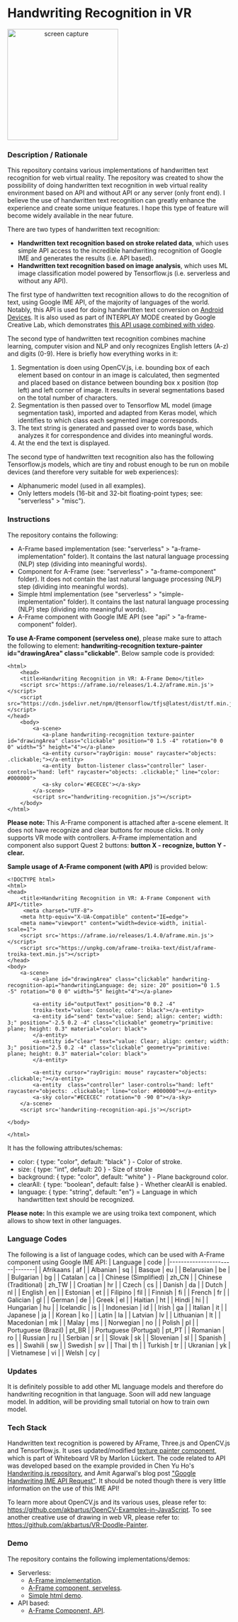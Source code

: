 # Handwriting Recognition in VR
<img src="img/screenshot.gif" title="screen capture" alt="screen capture" width="250" style="text-align: center">

### **Description / Rationale**
This repository contains various implementations of handwritten text recognition for web virtual reality. The repository was created to show the possibility of doing handwritten text recognition in web virtual reality environment based on API and without API or any server (only front end). I believe the use of handwritten text recognition can greatly enhance the experience and create some unique features. I hope this type of feature will become widely available in the near future.  

There are two types of handwritten text recognition:
* <b>Handwritten text recognition based on stroke related data</b>, which uses simple API access to the incredible handwriting recognition of Google IME and generates the results (i.e. API based).
* <b>Handwritten text recognition based on image analysis</b>, which uses ML image classification model powered by Tensorflow.js (i.e. serverless and without any API).

The first type of handwritten text recognition allows to do the recognition of text, using Google IME API, of the majority of languages of the world. Notably, this API is used for doing handwritten text conversion on <a href="https://support.google.com/gboard/answer/9108773?hl=en&co=GENIE.Platform%3DAndroid">Android Devices</a>. It is also used as part of INTERPLAY MODE created by Google Creative Lab, which demonstrates <a href="https://experiments.withgoogle.com/interplay-mode/view/">this API usage combined with video</a>.  
 
The second type of handwritten text recognition combines machine learning, computer vision and NLP and only recognizes English letters (A-z) and digits (0-9). Here is briefly how everything works in it: 
1. Segmentation is doen using OpenCV.js, i.e. bounding box of each element based on contour in an image is calculated, then segmented and placed based on distance between bounding box x position (top left) and left corner of image. It results in several segmentations based on the total number of characters.
2. Segmentation is then passed over to Tensorflow ML model (image segmentation task), imported and adapted from Keras model, which identifies to which class each segmented image corresponds.
3. The text string is generated and passed over to words base, which analyzes it for correspondence and divides into meaningful words.
4. At the end the text is displayed.

The second type of handwritten text recognition also has the following Tensorflow.js models, which are tiny and robust enough to be run on mobile devices (and therefore very suitable for web experiences):
* Alphanumeric model (used in all examples).
* Only letters models (16-bit and 32-bit floating-point types; see: "serverless" > "misc").

### **Instructions**
The repository contains the following: 
* A-Frame based implementation (see: "serverless" > "a-frame-implementation" folder). It contains the last natural language processing (NLP) step (dividing into meaningful words).
* Component for A-Frame (see: "serverless" > "a-frame-component" folder). It does not contain the last natural language processing (NLP) step (dividing into meaningful words).
* Simple html implementation (see "serverless" > "simple-implementation" folder). It contains the last natural language processing (NLP) step (dividing into meaningful words).
* A-Frame component with Google IME API (see "api" > "a-frame-component" folder). 

<b>To use A-Frame component (serveless one)</b>, please make sure to attach the following to <a-plane> element: <b>handwriting-recognition texture-painter id="drawingArea" class="clickable"</b>. Below sample code is provided:
```
<html>
    <head>
    <title>Handwriting Recognition in VR: A-Frame Demo</title>
    <script src='https://aframe.io/releases/1.4.2/aframe.min.js'></script>
    <script src="https://cdn.jsdelivr.net/npm/@tensorflow/tfjs@latest/dist/tf.min.js"></script>
</head>
    <body>
        <a-scene>
           <a-plane handwriting-recognition texture-painter id="drawingArea" class="clickable" position="0 1.5 -4" rotation="0 0 0" width="5" height="4"></a-plane>
           <a-entity cursor="rayOrigin: mouse" raycaster="objects: .clickable;"></a-entity>
           <a-entity  button-listener class="controller" laser-controls="hand: left" raycaster="objects: .clickable;" line="color: #000000"> 
           <a-sky color='#ECECEC'></a-sky>
        </a-scene>
        <script src="handwriting-recognition.js"></script>
    </body>
</html>
```
<b>Please note:</b> This A-Frame component is attached after a-scene element. It does not have recognize and clear buttons for mouse clicks. It only supports VR mode with controllers. A-Frame implementation and component also support Quest 2 buttons: <b>button X - recognize, button Y - clear.</b>

<b>Sample usage of A-Frame component (with API)</b> is provided below:
```
<!DOCTYPE html>
<html>
<head>
    <title>Handwriting Recognition in VR: A-Frame Component with API</title>
     <meta charset="UTF-8">
    <meta http-equiv="X-UA-Compatible" content="IE=edge">
    <meta name="viewport" content="width=device-width, initial-scale=1">
    <script src='https://aframe.io/releases/1.4.0/aframe.min.js'></script>
    <script src="https://unpkg.com/aframe-troika-text/dist/aframe-troika-text.min.js"></script>
</head>
<body>
    <a-scene>
        <a-plane id="drawingArea" class="clickable" handwriting-recognition-api="handwritingLanguage: de; size: 20" position="0 1.5 -5" rotation="0 0 0" width="5" height="4"></a-plane>
        
        <a-entity id="outputText" position="0 0.2 -4" 
        troika-text="value: Console; color: black"></a-entity>
        <a-entity id="send" text="value: Send; align: center; width: 3;" position="-2.5 0.2 -4" class="clickable" geometry="primitive: plane; height: 0.3" material="color: black">
        </a-entity>
        <a-entity id="clear" text="value: Clear; align: center; width: 3;" position="2.5 0.2 -4" class="clickable" geometry="primitive: plane; height: 0.3" material="color: black">
        </a-entity>
       
        <a-entity cursor="rayOrigin: mouse" raycaster="objects: .clickable;"></a-entity>
        <a-entity  class="controller" laser-controls="hand: left" raycaster="objects: .clickable;" line="color: #000000"></a-entity> 
        <a-sky color="#ECECEC" rotation="0 -90 0"></a-sky>
    </a-scene>
    <script src='handwriting-recognition-api.js'></script>

</body>

</html>
```
It has the following attributes/schemas:
* color: { type: "color", default: "black" } - Color of stroke.
* size: { type: "int", default: 20 } - Size of stroke
* background: { type: "color", default: "white" } - Plane background color. 
* clearAll: { type: "boolean", default: false } - Whether clearAll is enabled.
* language: { type: "string", default: "en"} = Language in which handwrtitten text should be recognized.

<b>Please note:</b> In this example we are using troika text component, which allows to show text in other languages.

### **Language Codes**
The following is a list of language codes, which can be used with A-Frame component using Google IME API:
| Language              | code  |
|-----------------------|-------|
| Afrikaans             | af    |
| Albanian              | sq    |
| Basque                | eu    |
| Belarusian            | be    |
| Bulgarian             | bg    |
| Catalan               | ca    |
| Chinese (Simplified)  | zh_CN |
| Chinese (Traditional) | zh_TW |
| Croatian              | hr    |
| Czech                 | cs    |
| Danish                | da    |
| Dutch                 | nl    |
| English               | en    |
| Estonian              | et    |
| Filipino              | fil   |
| Finnish               | fi    |
| French                | fr    |
| Galician              | gl    |
| German                | de    |
| Greek                 | el    |
| Haitian               | ht    |
| Hindi                 | hi    |
| Hungarian             | hu    |
| Icelandic             | is    |
| Indonesian            | id    |
| Irish                 | ga    |
| Italian               | it    |
| Japanese              | ja    |
| Korean                | ko    |
| Latin                 | la    |
| Latvian               | lv    |
| Lithuanian            | lt    |
| Macedonian            | mk    |
| Malay                 | ms    |
| Norwegian             | no    |
| Polish                | pl    |
| Portuguese (Brazil)   | pt_BR |
| Portuguese (Portugal) | pt_PT |
| Romanian              | ro    |
| Russian               | ru    |
| Serbian               | sr    |
| Slovak                | sk    |
| Slovenian             | sl    |
| Spanish               | es    |
| Swahili               | sw    |
| Swedish               | sv    |
| Thai                  | th    |
| Turkish               | tr    |
| Ukranian              | yk    |
| Vietnamese            | vi    |
| Welsh                 | cy    |

### **Updates**
It is definitely possible to add other ML language models and therefore do handwriting recognition in that language. Soon will add new language model. In addition, will be providing small tutorial on how to train own model.

### **Tech Stack**
Handwritten text recognition is powered by AFrame, Three.js and OpenCV.js and Tensorflow.js. It uses updated/modified <a href="https://github.com/marlon360/whiteboard-vr">texture painter component</a>, which is part of Whiteboard VR by Marlon Lückert. The code related to API was developed based on the example provided in Chen Yu Ho's <a href="https://github.com/ChenYuHo/handwriting.js">Handwriting.js repository</a>, and Amit Agarwal's blog post <a href="https://www.labnol.org/code/19205-google-handwriting-api">"Google Handwriting IME API Request"</a>. It should be noted though there is very little information on the use of this IME API!   

To learn more about OpenCV.js and its various uses, please refer to: https://github.com/akbartus/OpenCV-Examples-in-JavaScript.
To see another creative use of drawing in web VR, please refer to: https://github.com/akbartus/VR-Doodle-Painter.  

### **Demo**
The repository contains the following implementations/demos:
* Serverless:
  - <a href="https://handwriting-vr.glitch.me/">A-Frame implementation</a>.
  - <a href="https://handwriting-component.glitch.me/">A-Frame component, serveless</a>.
  - <a href="https://handwriting-simple.glitch.me/">Simple html demo</a>.
* API based:
  - <a href="https://handwriting-api.glitch.me/">A-Frame Component, API</a>.

